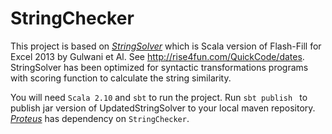 # StringChecker
This project is based on [*StringSolver*](https://github.com/MikaelMayer/StringSolver) which is Scala version of Flash-Fill for Excel 2013 by Gulwani et Al. See http://rise4fun.com/QuickCode/dates. 
StringSolver has been optimized for syntactic transformations programs with scoring function to calculate the string similarity.

You will need ```Scala 2.10``` and ```sbt``` to run the project. 
Run ```sbt publish ``` to publish jar version of UpdatedStringSolver to your local maven repository.
[*Proteus*](https://github.com/aslihanozmen/Proteus.git) has dependency on ```StringChecker```.